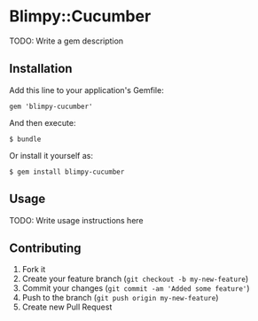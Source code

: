 # Blimpy::Cucumber

TODO: Write a gem description

## Installation

Add this line to your application's Gemfile:

    gem 'blimpy-cucumber'

And then execute:

    $ bundle

Or install it yourself as:

    $ gem install blimpy-cucumber

## Usage

TODO: Write usage instructions here

## Contributing

1. Fork it
2. Create your feature branch (`git checkout -b my-new-feature`)
3. Commit your changes (`git commit -am 'Added some feature'`)
4. Push to the branch (`git push origin my-new-feature`)
5. Create new Pull Request
